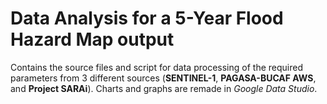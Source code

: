 # Data Analysis for a 5-Year Flood Hazard Map output

Contains the source files and script for data processing of the required parameters from 3 different sources (**SENTINEL-1**, **PAGASA-BUCAF AWS**, and **Project SARAi**). Charts and graphs are remade in _Google Data Studio_.
